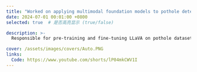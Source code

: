 ```yaml
---
title: "Worked on applying multimodal foundation models to pothole detection in autonomous driving."
date: 2024-07-01 00:01:00 +0800
selected: true  # 是否高亮显示 (true/false)

description: >-
  Responsible for pre-training and fine-tuning LLaVA on pothole datasets, as well as designing and experimenting with high-resolution ViTs, such as ViT-756 and S2 ultra-high-resolution models. Compared to LLaVA 1.5, these models achieved +3.2% and +10.1% accuracy improvements, respectively, on the pothole recognition task.

cover: /assets/images/covers/Auto.PNG
links:
  Code: https://www.youtube.com/shorts/lP04mkCWV1I
---
```


